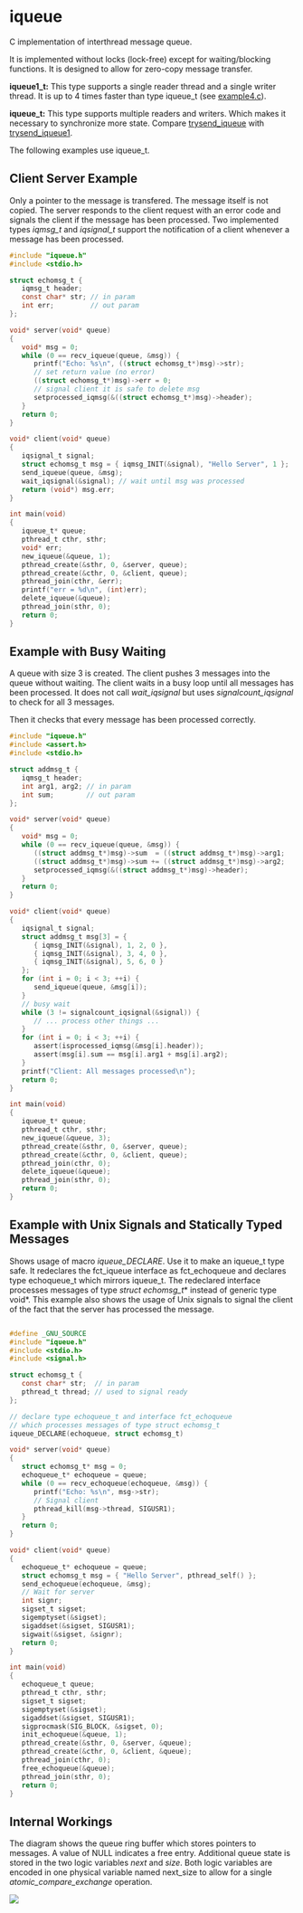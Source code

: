 iqueue
======

C implementation of interthread message queue.

It is implemented without locks (lock-free)
except for waiting/blocking functions.
It is designed to allow for zero-copy message transfer.

**iqueue1_t:** This type supports a single reader thread and a single writer thread.
It is up to 4 times faster than type iqueue_t (see [example4.c](example4.c)).

**iqueue_t:** This type supports multiple readers and writers. Which makes it necessary
to synchronize more state. Compare [trysend_iqueue](https://github.com/je-so/iqueue/blob/master/src/iqueue.c#L217) with [trysend_iqueue1](https://github.com/je-so/iqueue/blob/master/src/iqueue.c#L442).


The following examples use iqueue_t.

## Client Server Example

Only a pointer to the message is transfered. The message itself
is not copied. The server responds to the client request with
an error code and signals the client if the message has been processed.
Two implemented types *iqmsg_t* and *iqsignal_t* support the notification of a client 
whenever a message has been processed.

```C
#include "iqueue.h"
#include <stdio.h>

struct echomsg_t {
   iqmsg_t header;
   const char* str; // in param
   int err;         // out param
};

void* server(void* queue)
{
   void* msg = 0;
   while (0 == recv_iqueue(queue, &msg)) {
      printf("Echo: %s\n", ((struct echomsg_t*)msg)->str);
      // set return value (no error)
      ((struct echomsg_t*)msg)->err = 0;
      // signal client it is safe to delete msg
      setprocessed_iqmsg(&((struct echomsg_t*)msg)->header);
   }
   return 0;
}

void* client(void* queue)
{
   iqsignal_t signal;
   struct echomsg_t msg = { iqmsg_INIT(&signal), "Hello Server", 1 };
   send_iqueue(queue, &msg);
   wait_iqsignal(&signal); // wait until msg was processed
   return (void*) msg.err;
}

int main(void)
{
   iqueue_t* queue;
   pthread_t cthr, sthr;
   void* err;
   new_iqueue(&queue, 1);
   pthread_create(&sthr, 0, &server, queue);
   pthread_create(&cthr, 0, &client, queue);
   pthread_join(cthr, &err);
   printf("err = %d\n", (int)err);
   delete_iqueue(&queue);
   pthread_join(sthr, 0);
   return 0;
}
```

## Example with Busy Waiting

A queue with size 3 is created. The client pushes 3 messages into the queue without waiting.
The client waits in a busy loop until all messages has been processed. It does not call 
*wait_iqsignal* but uses *signalcount_iqsignal* to check for all 3 messages.

Then it checks that every message has been processed correctly.


```C
#include "iqueue.h"
#include <assert.h>
#include <stdio.h>

struct addmsg_t {
   iqmsg_t header;
   int arg1, arg2; // in param
   int sum;        // out param
};

void* server(void* queue)
{
   void* msg = 0;
   while (0 == recv_iqueue(queue, &msg)) {
      ((struct addmsg_t*)msg)->sum  = ((struct addmsg_t*)msg)->arg1;
      ((struct addmsg_t*)msg)->sum += ((struct addmsg_t*)msg)->arg2;
      setprocessed_iqmsg(&((struct addmsg_t*)msg)->header);
   }
   return 0;
}

void* client(void* queue)
{
   iqsignal_t signal;
   struct addmsg_t msg[3] = {
      { iqmsg_INIT(&signal), 1, 2, 0 },
      { iqmsg_INIT(&signal), 3, 4, 0 },
      { iqmsg_INIT(&signal), 5, 6, 0 }
   };
   for (int i = 0; i < 3; ++i) {
      send_iqueue(queue, &msg[i]);
   }
   // busy wait
   while (3 != signalcount_iqsignal(&signal)) {
      // ... process other things ...
   }
   for (int i = 0; i < 3; ++i) {
      assert(isprocessed_iqmsg(&msg[i].header));
      assert(msg[i].sum == msg[i].arg1 + msg[i].arg2);
   }
   printf("Client: All messages processed\n");
   return 0;
}

int main(void)
{
   iqueue_t* queue;
   pthread_t cthr, sthr;
   new_iqueue(&queue, 3);
   pthread_create(&sthr, 0, &server, queue);
   pthread_create(&cthr, 0, &client, queue);
   pthread_join(cthr, 0);
   delete_iqueue(&queue);
   pthread_join(sthr, 0);
   return 0;
}
```

## Example with Unix Signals and Statically Typed Messages

Shows usage of macro *iqueue_DECLARE*. Use it to make an iqueue_t type safe. It redeclares the fct_iqueue interface as fct_echoqueue and declares type echoqueue_t which mirrors iqueue_t. The redeclared interface processes messages of type *struct echomsg_t** instead of generic type void*. This example also shows the usage of Unix signals to signal the client of the fact that the server has processed the message.

```C

#define _GNU_SOURCE
#include "iqueue.h"
#include <stdio.h>
#include <signal.h>

struct echomsg_t {
   const char* str;  // in param
   pthread_t thread; // used to signal ready
};

// declare type echoqueue_t and interface fct_echoqueue 
// which processes messages of type struct echomsg_t
iqueue_DECLARE(echoqueue, struct echomsg_t)

void* server(void* queue)
{
   struct echomsg_t* msg = 0;
   echoqueue_t* echoqueue = queue;
   while (0 == recv_echoqueue(echoqueue, &msg)) {
      printf("Echo: %s\n", msg->str);
      // Signal client
      pthread_kill(msg->thread, SIGUSR1);
   }
   return 0;
}

void* client(void* queue)
{
   echoqueue_t* echoqueue = queue;
   struct echomsg_t msg = { "Hello Server", pthread_self() };
   send_echoqueue(echoqueue, &msg);
   // Wait for server
   int signr;
   sigset_t sigset;
   sigemptyset(&sigset);
   sigaddset(&sigset, SIGUSR1);
   sigwait(&sigset, &signr);
   return 0;
}

int main(void)
{
   echoqueue_t queue;
   pthread_t cthr, sthr;
   sigset_t sigset;
   sigemptyset(&sigset);
   sigaddset(&sigset, SIGUSR1);
   sigprocmask(SIG_BLOCK, &sigset, 0);
   init_echoqueue(&queue, 1);
   pthread_create(&sthr, 0, &server, &queue);
   pthread_create(&cthr, 0, &client, &queue);
   pthread_join(cthr, 0);
   free_echoqueue(&queue);
   pthread_join(sthr, 0);
   return 0;
}
```

## Internal Workings ##

The diagram shows the queue ring buffer which stores pointers to messages. A value of NULL indicates a free entry.
Additional queue state is stored in the two logic variables *next* and *size*. Both logic variables are encoded 
in one physical variable named next\_size to allow for a single *atomic_compare_exchange* operation.

![](https://github.com/je-so/testcode/blob/master/img/iqueue.png)
